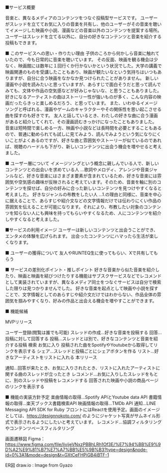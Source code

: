 ■サービス概要

音楽と、異なるメディアのコンテンツをつなぐ投稿型サービスです。
ユーザーがスレッドを立ててお気に入りの音楽を共有し、他のユーザーがその音楽を聴いてイメージした映画や小説、漫画などの音楽以外のコンテンツを提案する場所。
ユーザーはスレッドを立てる以外に、自分の好きなコンテンツと音楽を紹介する投稿もできます。


■ このサービスへの思い・作りたい理由
子供のころから何かしら音楽に触れていたので、今も日常的に音楽を聴いています。
その反面、映画を観る機会は少なく、映画館には数年に１回行くか行かないかという状況でした。大学の講義で映画関連のものを受講したこともあり、映画が観たいなという気持ちはいつもありますが、自分に合う映画をなかなか見つけられたことがありません。
新しい漫画や小説を読みたいと思っていますが、あらすじで面白そうだと思って読んでみても、文体や作品の空気感などが好みじゃないな、と思うこともありました。
好きになるアーティストの曲はストーリー性が強いものが多く、こんな内容の映画だったらきっと楽しめるだろう、と思っています。
また、いわゆるイメージソングと呼ばれる、漫画やゲームのキャラクターやその関係性を思い起こさせる曲を探すのも好きです。
友人と話しているとき、わたしの好きな曲に合う漫画があると紹介してくれて、その漫画読むきっかけになったこともありました。
音楽は短時間で楽しめる一方、映画や小説などは長時間を必要とすることもあるので、普通に勧められても試しに見てみよう、読んでみようという気になりにくいことがよくあるのですが、好きな曲と雰囲気やストーリーが似ているのであれば、視聴のハードルも下がり、新しいコンテンツに出会う機会を増やせると考えました。


■ ユーザー層について
イメージソングという概念に親しんでいる人で、新しいコンテンツとの出会いを求めている人
...歌詞やメロディ、アレンジや音楽ジャンルなど、好きな音楽にはさまざま要素が含まれているため、好きな音楽には雰囲気や空気感の趣味が反映されると考えています。そのため、音楽を軸に別のコンテンツを探せば、自分の好みに合った新しいコンテンツを見つけやすくなると考えました。
好きなジャンルの布教をしたい人
...1.の理由と同様に、音楽を中心に据えることで、あらすじや紹介文などの文字情報だけでは伝わりにくい作品の雰囲気を伝えることが可能になります。それにより、布教したい対象のコンテンツを知らない人にも興味を持ってもらいやすくなるため、人にコンテンツを紹介しやすくなると考えました。


■サービスの利用イメージ
ユーザーは新しいコンテンツと出会うことができ、エンタメの体験を広げられます。
出会ったコンテンツにハマったら生活が楽しくなります。

■ ユーザーの獲得について
友人やRUNTEQ生に使ってもらい、Xで共有してもらう

■ サービスの差別化ポイント・推しポイント
好きな音楽から似た音楽を紹介したり、映画と映画を結びつけたりする機能はサブスクサービスなどでレコメンドとして実装されていますが、異なるメディア同士をつなぐサービスは自分で検索した限りは見つかりませんでした。
好きな音楽を起点として映画や小説を探すことで、文字情報としてのあらすじや紹介文だけではわからない、作品全体の雰囲気を掴みやすくなり、好みの作品と出会える機会を増やすことができます。

■ 機能候補

MVPリリース

ユーザー登録(閲覧は誰でも可能)
スレッドの作成…好きな音楽を投稿する
回答...投稿に対して回答する
投稿...スレッドとは別で、好きなコンテンツと音楽を紹介する投稿
検索
お気に入り
投稿された曲をSpotifyやYoutubeから取得してリンクを表示する
シェア...スレッドと投稿ごとにシェアボタンを作る
リスト...好きなアーティストをリストに入れる
本リリース

通知...回答が来たとき、お気に入りされたとき、リストに入れたアーティストに関する曲のスレッドが立ったとき
レコメンド...お気に入りしたスレッドをもとに、別のスレッドや投稿をレコメンドする
回答された映画や小説の商品ページのリンクを表示する


■ 機能の実装方針予定
楽曲情報の取得...Spotify APIとYoutube data API
書籍情報の取得...楽天ブックス書籍検索API
映画情報の取得...TMDb API
通知...LINE Messaging API SDK for Ruby
フロントにはReactを使用予定。画面のイメージとしては、https://designnokoto.com/ のようにジャケット写真がサムネイル形式で表示されるようにしたいと考えています。 レコメンド...協調フィルタリングやコンテンツベースフィルタリング

画面遷移図
Figma：https://www.figma.com/file/livijeVNxzPBBhLRh1Of3E/%E7%94%BB%E9%9D%A2%E9%81%B7%E7%A7%BB%E5%9B%B3?type=design&node-id=0%3A1&mode=design&t=GXtCeFHPiGB4iBTF-1

ER図
draw.io : Image from Gyazo